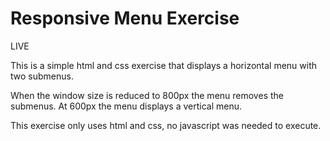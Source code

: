 # Responsive Menu Exercise

LIVE

This is a simple html and css exercise that displays a horizontal menu with two submenus.

When the window size is reduced to 800px the menu removes the submenus. At 600px the menu displays a vertical menu.

This exercise only uses html and css, no javascript was needed to execute.
